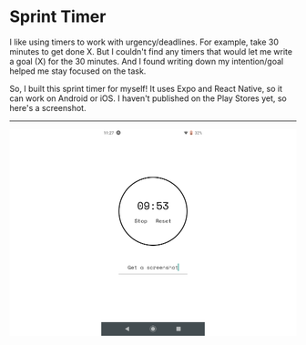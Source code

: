 # Sprint Timer
I like using timers to work with urgency/deadlines. For example, take 30 minutes to get done X. But I couldn't find any timers that would let me write a goal (X) for the 30 minutes. And I found writing down my intention/goal helped me stay focused on the task.

So, I built this sprint timer for myself! It uses Expo and React Native, so it can work on Android or iOS. I haven't published on the Play Stores yet, so here's a screenshot.

-----------------------
![screenshot](./Preview.png)
